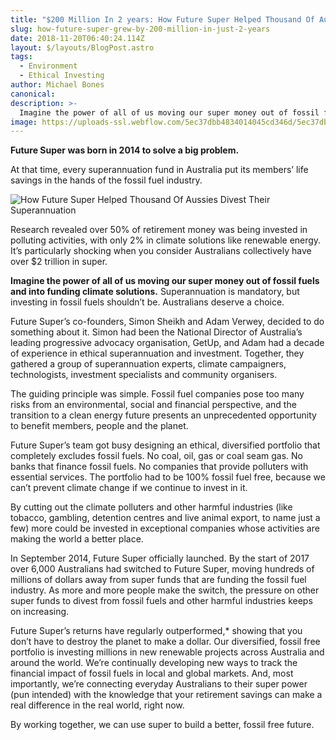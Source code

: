 ```yaml
---
title: "$200 Million In 2 years: How Future Super Helped Thousand Of Aussies Divest Their Superannuation"
slug: how-future-super-grew-by-200-million-in-just-2-years
date: 2018-11-20T06:40:24.114Z
layout: $/layouts/BlogPost.astro
tags:
  - Environment
  - Ethical Investing
author: Michael Bones
canonical:
description: >-
  Imagine the power of all of us moving our super money out of fossil fuels and into funding climate solutions. Superannuation is mandatory, but investing in fossil fuels shouldn’t be. Australians deserve a choice. This is the story of how two guys decided to do something about it.
image: https://uploads-ssl.webflow.com/5ec37dbb4834014045cd346d/5ec37dbc483401711dcd3c05_Outback_Solar_and_Turbine-compressor.jpeg
---
```


**Future Super was born in 2014 to solve a big problem.**

At that time, every superannuation fund in Australia put its members’ life savings in the hands of the fossil fuel industry.

![How Future Super Helped Thousand Of Aussies Divest Their Superannuation](https://daks2k3a4ib2z.cloudfront.net/588fd114303688230e9e0f36/589004f8262fde01091a9af4_FS_Coal_Invest_v3-compressor.jpg)

Research revealed over 50% of retirement money was being invested in polluting activities, with only 2% in climate solutions like renewable energy. It’s particularly shocking when you consider Australians collectively have over $2 trillion in super.

**Imagine the power of all of us moving our super money out of fossil fuels and into funding climate solutions.** Superannuation is mandatory, but investing in fossil fuels shouldn’t be. Australians deserve a choice.

Future Super’s co-founders, Simon Sheikh and Adam Verwey, decided to do something about it. Simon had been the National Director of Australia’s leading progressive advocacy organisation, GetUp, and Adam had a decade of experience in ethical superannuation and investment. Together, they gathered a group of superannuation experts, climate campaigners, technologists, investment specialists and community organisers.

The guiding principle was simple. Fossil fuel companies pose too many risks from an environmental, social and financial perspective, and the transition to a clean energy future presents an unprecedented opportunity to benefit members, people and the planet.

Future Super’s team got busy designing an ethical, diversified portfolio that completely excludes fossil fuels. No coal, oil, gas or coal seam gas. No banks that finance fossil fuels. No companies that provide polluters with essential services. The portfolio had to be 100% fossil fuel free, because we can’t prevent climate change if we continue to invest in it.

By cutting out the climate polluters and other harmful industries (like tobacco, gambling, detention centres and live animal export, to name just a few) more could be invested in exceptional companies whose activities are making the world a better place.

In September 2014, Future Super officially launched. By the start of 2017 over 6,000 Australians had switched to Future Super, moving hundreds of millions of dollars away from super funds that are funding the fossil fuel industry. As more and more people make the switch, the pressure on other super funds to divest from fossil fuels and other harmful industries keeps on increasing.

Future Super’s returns have regularly outperformed,\* showing that you don’t have to destroy the planet to make a dollar. Our diversified, fossil free portfolio is investing millions in new renewable projects across Australia and around the world. We’re continually developing new ways to track the financial impact of fossil fuels in local and global markets. And, most importantly, we’re connecting everyday Australians to their super power (pun intended) with the knowledge that your retirement savings can make a real difference in the real world, right now.

By working together, we can use super to build a better, fossil free future.
